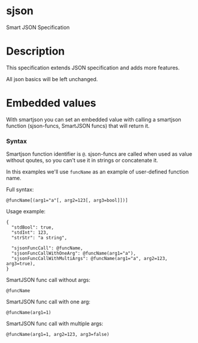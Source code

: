 # sjson
Smart JSON Specification

# Description
This specification extends JSON specification and adds more features.

All json basics will be left unchanged.

# Embedded values
With smartjson you can set an embedded value with calling
a smartjson function (sjson-funcs, SmartJSON funcs) that will return it.

### Syntax
Smartjson function identifier is `@`. sjson-funcs are called when used as value without qoutes,
so you can't use it in strings or concatenate it.

In this examples we'll use `funcName` as an example of user-defined function name.

Full syntax:
```
@funcName[(arg1="a"[, arg2=123[, arg3=bool]])]
```

Usage example:
```
{
  "stdBool": true,
  "stdInt": 123,
  "strStr": "a string",
  
  "sjsonFuncCall": @funcName,
  "sjsonFuncCallWithOneArg": @funcName(arg1="a"),
  "sjsonFuncCallWithMultiArgs": @funcName(arg1="a", arg2=123, arg3=true),
}
```

SmartJSON func call without args:
```
@funcName
```

SmartJSON func call with one arg:
```
@funcName(arg1=1)
```

SmartJSON func call with multiple args:
```
@funcName(arg1=1, arg2=123, arg3=false)
```

